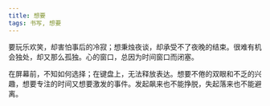 ```yaml
---
title: 想要
tags: 书写, 想要
---
```



要玩乐欢笑，却害怕事后的冷寂；想秉烛夜谈，却承受不了夜晚的结束。很难有机会独处，却又那么孤独。心的窗口，总因为时间窗口而闭塞。

在屏幕前，不知如何选择；在键盘上，无法释放表达。想要不倦的双眼和不乏的兴趣，想要专注的时间又想要激发的事件。发起飙来也不能挣脱，失起落来也不能避离。

